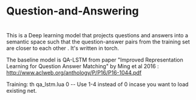 # Question-and-Answering
#
  This is a Deep learning model that projects questions and answers into a semantic space such that the question-answer pairs from the training set are closer to each other . It's written in torch.

  The baseline model is QA-LSTM from paper "Improved Representation Learning for Question Answer Matching" by Ming et al 2016 : http://www.aclweb.org/anthology/P/P16/P16-1044.pdf
  
  
  Training: th qa_lstm.lua 0 -- Use 1-4 instead of 0 incase you want to load existing net.
   
